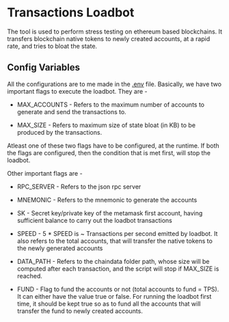 
# Transactions Loadbot

The tool is used to perform stress testing on ethereum based blockchains. It transfers blockchain native tokens to newly created accounts, at a rapid rate, and tries to bloat the state.


## Config Variables

All the configurations are to me made in the [.env](Ananyaiitbhilai/go-loadbot/blob/main/README.md) file. Basically, we have two important flags to execute the loadbot. They are -

- MAX_ACCOUNTS - Refers to the maximum number of accounts to generate and send the transactions to.

- MAX_SIZE - Refers to maximum size of state bloat (in KB) to be produced by the transactions.

Atleast one of these two flags have to be configured, at the runtime. If both the flags are configured, then the condition that is met first, will stop the loadbot.

Other important  flags are - 
- RPC_SERVER - Refers to the json rpc server

- MNEMONIC - Refers to the mnemonic to generate the accounts

- SK - Secret key/private key of the metamask first account, having sufficient balance to carry out the loadbot transactions

- SPEED - 5 * SPEED is ~ Transactions per second emitted by loadbot. It also refers to the total accounts, that will transfer the native tokens to the newly generated accounts

- DATA_PATH - Refers to the chaindata folder path, whose size will be computed after each transaction, and the script will stop if MAX_SIZE is reached.

- FUND - Flag to fund the accounts or not (total accounts to fund = TPS). It can either have the value true or false. For running the loadbot first time, it should be kept true so as to fund all the accounts that will transfer the fund to newly created accounts.

